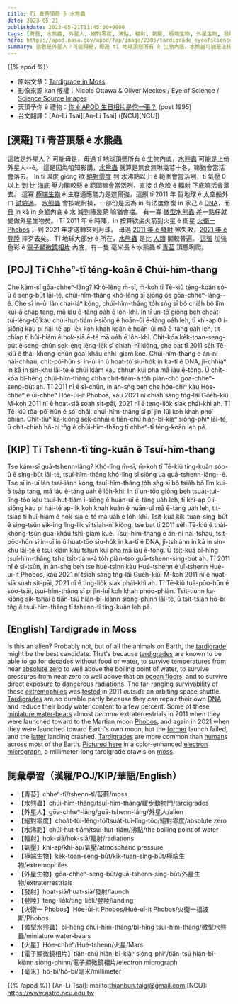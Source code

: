 ```yaml
---
title: Tī 青苔頂懸 ê 水熊蟲
date: 2023-05-21
publishdate: 2023-05-21T11:45:00+0800
tags: [青苔, 水熊蟲, 外星人, 絕對零度, 沸點, 輻射, 氣壓, 極端生物, 外星生物, 發射, 登陸, 火星, 火衛一 Phobos, 電子顯微鏡相片, 毫米]
hero: https://apod.nasa.gov/apod/fap/image/2305/tardigrade_eyeofscience_960.jpg
summary: 這敢是外星人？可能毋是，毋過 tī 地球頂懸所有 ê 生物內底，水熊蟲可能是上接近--ê。
---
```


{{% apod %}}

- 原始文章：[Tardigrade in Moss](https://apod.nasa.gov/apod/ap230521.html)
- 影像來源 kah 版權：Nicole Ottawa & Oliver Meckes / Eye of Science / [Science Source Images](http://www.sciencesource.com/)
- 天頂予你 ê 禮物：[你 ê APOD 生日相片是佗一張？](https://apod.nasa.gov/apod/calendar/allyears.html) (post 1995)
- 台文翻譯：[An-Li Tsai][An-Li Tsai] ([NCU][NCU])

## [漢羅] Tī 青苔頂懸 ê 水熊蟲
這敢是外星人？
可能毋是，毋過 tī 地球頂懸所有 ê 生物內底，[水熊蟲][tardigrade] 可能是上倚外星人--ê。
這是因為咱知影講，[水熊蟲][tardigrades] 就算是無食無啉幾若十冬，嘛猶會當活會落去。
In tī 溫度 giōng 欲 [絕對零度][absolute zero] 到 水沸點以上 ê 範圍會當活咧，tī 氣壓 0 以上 到 比 [海底][ocean floors] 壓力閣較懸 ê 範圍嘛會當活咧，直接 tī 危險 ê [輻射][radiations] 下底嘛活會落去。
這寡 [極端生物][extremophiles] ê 生存適應能力是遮爾強，這捌 tī 2011 年 踅地球 ê 太空船外口 [試驗過][tested]。
[水熊蟲][Tardigrades 1] 會按呢耐操，一部份是因為 in 有法度修復 in 家己 ê [DNA][DNA]，而且 in kā in 身軀內底 ê 水 減到賰幾葩 嘛猶會擋。
有一寡 [微型水熊蟲][miniature water-bears] 差一點仔就變做外星生物矣。
Tī 2011 年 ê 時陣，in 按算欲坐火箭到火星 ê 衛星 [火衛一 Phobos][Phobos] ，到 2021 年才送轉來到月球。
毋過 [2011 年 ê 發射][former] 煞失敗，[2021 年 ê 登陸][latter] 摔歹去矣。
Tī 地球大部分 ê 所在，[水熊蟲][Tardigrades 2] 是比 [人類][human] 閣較普遍。
[這張][Pictured here] 加強色彩 ê [電子顯微鏡相片][electron micrograph] 內底，有一隻 毫米長 ê 水熊蟲 tī [青苔][moss] 頂懸咧爬。

## [POJ] Tī Chheⁿ-tî téng-koân ê Chúi-hîm-thang
Che kám-sī gōa-chheⁿ-lâng?
Khó-lêng m̄-sī, m̄-koh tī Tē-kiû téng-koân só͘-ū ê seng-bu̍t lāi-té, chúi-hîm-thâng khó-lêng sī siōng óa gōa-chheⁿ-lâng--ê.
Che sī in-ūi lán chai-iáⁿ kóng, chúi-hîm-thâng to̍h sǹg sī bô chia̍h bô lîm kúi-ā cha̍p tang, mā iáu ē-tàng oa̍h ē lo̍h-khì.
In tī un-tō͘ giōng beh choa̍t-tùi-lêng-tō͘ kàu chúi-hut-tiám í-siōng ê hoān-ûi ē-tàng oa̍h leh, tī khì-ap 0 í-siōng kàu pí hái-té ap-le̍k koh khah koân ê hoān-ûi mā ē-tàng oa̍h leh, ti̍t-chiap tī hûi-hiám ê hok-siā ē-té mā oa̍h ē lo̍h-khì.
Chit-kóa ke̍k-toan-seng-bu̍t ê seng-chûn sek-èng lêng-le̍k sī chiah-nī kiông, che bat tī 2011 se̍h Tē-kiû ê thài-khong-chûn gōa-kháu chhì-giām kòe.
Chúi-hîm-thang ē án-ni nāi-chhau, chi̍t-pō͘-hūn sī in-ūi in ū hoat-tō͘ siu-ho̍k in ka-tī ê DNA, jî-chhiáⁿ in kā in sin-khu lāi-té ê chúi kiám kàu chhun kui pha mā iáu ē-tòng.
Ū chi̍t-kóa bî-hêng chúi-hîm-thâng chha chi̍t-tiám-á to̍h piàn-chò gōa-chheⁿ-seng-bu̍t ah.
Tī 2011 nî ê sî-chūn, in àn-sǹg beh che hóe-chìⁿ kàu Hóe-chheⁿ ê ūi-chheⁿ Hóe-ūi-it Phobos, kàu 2021 nî chiah sàng tńg-lâi Goe̍h-kiû.
M̄-koh 2011 nî ê hoat-siā soah sit-pāi, 2021 nî ê teng-lio̍k siak phái-khì ah.
Tī Tē-kiû tōa-pō͘-hūn ê só͘-chāi, chúi-hîm-thâng sī pí jîn-lūi koh khah phó͘-phiàn.
Chit-tiuⁿ ka-kiông sek-chhái ê tiān-chú hián-bî-kiàⁿ siòng-phìⁿ lāi-té, ū chi̍t-chiah hô-bí tn̂g ê chúi-hîm-thâng tī chheⁿ-tî téng-koân leh pê.

## [KIP] Tī Tshenn-tî tíng-kuân ê Tsuí-hîm-thang
Tse kám-sī guā-tshenn-lâng?
Khó-lîng m̄-sī, m̄-koh tī Tē-kiû tíng-kuân sóo-ū ê sing-bu̍t lāi-té, tsuí-hîm-thâng khó-lîng sī siōng uá guā-tshenn-lâng--ê.
Tse sī in-uī lán tsai-iánn kóng, tsuí-hîm-thâng to̍h sǹg sī bô tsia̍h bô lîm kuí-ā tsa̍p tang, mā iáu ē-tàng ua̍h ē lo̍h-khì.
In tī un-tōo giōng beh tsua̍t-tuì-lîng-tōo kàu tsuí-hut-tiám í-siōng ê huān-uî ē-tàng ua̍h leh, tī khì-ap 0 í-siōng kàu pí hái-té ap-li̍k koh khah kuân ê huān-uî mā ē-tàng ua̍h leh, ti̍t-tsiap tī huî-hiám ê hok-siā ē-té mā ua̍h ē lo̍h-khì.
Tsit-kuá ki̍k-tuan-sing-bu̍t ê sing-tsûn sik-ìng lîng-li̍k sī tsiah-nī kiông, tse bat tī 2011 se̍h Tē-kiû ê thài-khong-tsûn guā-kháu tshì-giām kuè.
Tsuí-hîm-thang ē án-ni nāi-tshau, tsi̍t-pōo-hūn sī in-uī in ū huat-tōo siu-ho̍k in ka-tī ê DNA, jî-tshiánn in kā in sin-khu lāi-té ê tsuí kiám kàu tshun kui pha mā iáu ē-tòng.
Ū tsi̍t-kuá bî-hîng tsuí-hîm-thâng tsha tsi̍t-tiám-á to̍h piàn-tsò guā-tshenn-sing-bu̍t ah.
Tī 2011 nî ê sî-tsūn, in àn-sǹg beh tse hué-tsìnn kàu Hué-tshenn ê uī-tshenn Hué-uī-it Phobos, kàu 2021 nî tsiah sàng tńg-lâi Gue̍h-kiû.
M̄-koh 2011 nî ê huat-siā suah sit-pāi, 2021 nî ê ting-lio̍k siak phái-khì ah.
Tī Tē-kiû tuā-pōo-hūn ê sóo-tsāi, tsuí-hîm-thâng sī pí jîn-luī koh khah phóo-phiàn.
Tsit-tiunn ka-kiông sik-tshái ê tiān-tsú hián-bî-kiànn siòng-phìnn lāi-té, ū tsi̍t-tsiah hô-bí tn̂g ê tsuí-hîm-thâng tī tshenn-tî tíng-kuân leh pê.

## [English] Tardigrade in Moss
Is this an alien?
Probably not, but of all the animals on Earth, the [tardigrade][tardigrade] might be the best candidate.
That's because [tardigrades][tardigrades] are known to be able to go for decades without food or water, to survive temperatures from near [absolute zero][absolute zero] to well above the boiling point of water, to survive pressures from near zero to well above that on [ocean floors][ocean floors], and to survive direct exposure to dangerous [radiations][radiations].
The far-ranging survivability of these [extremophiles][extremophiles] was [tested][tested] in 2011 _outside_ an orbiting space shuttle.
[Tardigrades][Tardigrades 1] are so durable partly because they can repair their own [DNA][DNA] and reduce their body water content to a few percent.
Some of these [miniature water-bears][miniature water-bears] almost _became_ extraterrestrials in 2011 when they were launched toward to the Martian moon [Phobos][Phobos], and again in 2021 when they were launched toward Earth's own moon, but the [former][former] launch failed, and the [latter][latter] landing crashed.
[Tardigrades][Tardigrades 2] are more common than [human][human]s across most of the Earth.
[Pictured here][Pictured here] in a color-enhanced [electron micrograph][electron micrograph], a millimeter-long tardigrade crawls on [moss][moss].

## 詞彙學習（漢羅/POJ/KIP/華語/English）
- 【青苔】chheⁿ-tî/tshenn-tî/苔蘚/moss
- 【水熊蟲】chúi-hîm-thâng/tsuí-hîm-thâng/緩步動物門/tardigrades
- 【外星人】gōa-chheⁿ-lâng/guā-tshenn-lâng/外星人/alien
- 【絕對零度】choa̍t-tùi-lêng-tō͘/tsua̍t-tuì-lîng-tōo/絕對零度/absolute zero
- 【水沸點】chúi-hut-tiám/tsuí-hut-tiám/沸點/the boiling point of water
- 【輻射】hok-siā/hok-siā/輻射/radiations
- 【氣壓】khì-ap/khì-ap/氣壓/atmospheric pressure
- 【極端生物】ke̍k-toan-seng-bu̍t/ki̍k-tuan-sing-bu̍t/極端生物/extremophiles
- 【外星生物】gōa-chheⁿ-seng-bu̍t/guā-tshenn-sing-bu̍t/外星生物/extraterrestrials
- 【發射】hoat-siā/huat-siā/發射/launch
- 【登陸】teng-lio̍k/ting-lio̍k/登陸/landing
- 【火衛一 Phobos】Hóe-ūi-it Phobos/Hué-uī-it Phobos/火衛一福波斯/Phobos
- 【微型水熊蟲】bî-hêng chúi-hîm-thâng/bî-hîng tsuí-hîm-thâng/微型水熊蟲/miniature water-bears
- 【火星】Hóe-chheⁿ/Hué-tshenn/火星/Mars
- 【電子顯微鏡相片】tiān-chú hián-bî-kiàⁿ siòng-phìⁿ/tiān-tsú hián-bî-kiànn siòng-phìnn/電子顯微鏡相片/electron micrograph
- 【毫米】hô-bí/hô-bí/毫米/millimeter

{{% /apod %}}
[An-Li Tsai]: mailto:thianbun.taigi@gmail.com
[NCU]: https://www.astro.ncu.edu.tw

[copyright]: https://apod.nasa.gov/apod/fap/lib/about_apod.html#srapply
[License]: https://creativecommons.org/licenses/by/2.0/

[tardigrade]:https://en.wikipedia.org/wiki/Tardigrade
[tardigrades]:http://www.youtube.com/watch?v=6H0E77TdYnY
[absolute zero]:https://en.wikipedia.org/wiki/Absolute_zero
[ocean floors]:https://en.wikipedia.org/wiki/Seabed
[radiations]:https://srag.jsc.nasa.gov/SpaceRadiation/What/What.cfm
[extremophiles]:https://apod.nasa.gov/apod/ap090830.html
[tested]:http://tardigradesinspace.blogspot.com/
[Tardigrades 1]:http://www.youtube.com/watch?v=7W194GQ6fHI
[DNA]:https://apod.nasa.gov/apod/ap120821.html
[miniature water-bears]:https://bigthink.com/surprising-science/scientists-finally-figure-out-why-the-water-bear-is-nearly-unstoppable/
[Phobos]:https://apod.nasa.gov/apod/ap121028.html
[former]:https://en.wikipedia.org/wiki/Living_Interplanetary_Flight_Experiment
[latter]:https://en.wikipedia.org/wiki/Beresheet
[Tardigrades 2]:http://serc.carleton.edu/microbelife/topics/tardigrade/index.html
[human]:https://apod.nasa.gov/apod/ap190818.html
[Pictured here]:https://www.custom-images.sciencesource.com/science-source-blog/2018/4/30/water-bears-tardigrades-pmr52
[electron micrograph]:https://en.wikipedia.org/wiki/Electron_micrograph
[moss]:https://en.wikipedia.org/wiki/Moss
